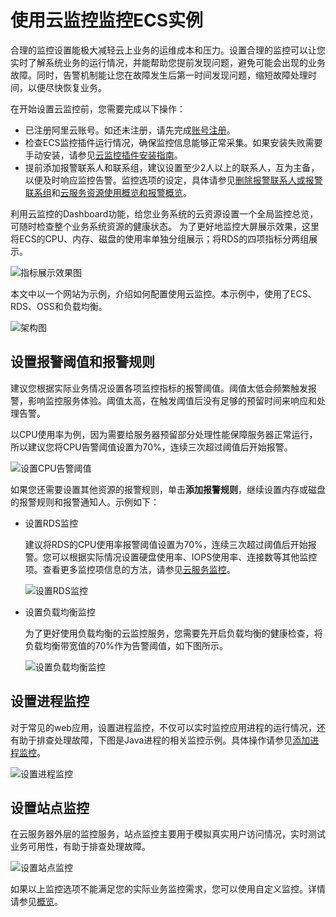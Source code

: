 # 使用云监控监控ECS实例

合理的监控设置能极大减轻云上业务的运维成本和压力。设置合理的监控可以让您实时了解系统业务的运行情况，并能帮助您提前发现问题，避免可能会出现的业务故障。同时，告警机制能让您在故障发生后第一时间发现问题，缩短故障处理时间，以便尽快恢复业务。

在开始设置云监控前，您需要完成以下操作：

-   已注册阿里云账号。如还未注册，请先完成[账号注册](https://account.aliyun.com/register/register.htm?)。
-   检查ECS监控插件运行情况，确保监控信息能够正常采集。如果安装失败需要手动安装，请参见[云监控插件安装指南]()。
-   提前添加报警联系人和联系组，建议设置至少2人以上的联系人，互为主备，以便及时响应监控告警。监控选项的设定，具体请参见[删除报警联系人或报警联系组](/cn.zh-CN/报警服务/报警联系人/删除报警联系人或报警联系组.md)和[云服务资源使用概览和报警概览](/cn.zh-CN/快速入门/云监控概览.md)。

利用云监控的Dashboard功能，给您业务系统的云资源设置一个全局监控总览，可随时检查整个业务系统资源的健康状态。 为了更好地监控大屏展示效果，这里将ECS的CPU、内存、磁盘的使用率单独分组展示；将RDS的四项指标分两组展示。

![指标展示效果图](https://static-aliyun-doc.oss-cn-hangzhou.aliyuncs.com/assets/img/zh-CN/9575688951/p73804.png)

本文中以一个网站为示例，介绍如何配置使用云监控。本示例中，使用了ECS、RDS、OSS和负载均衡。

![架构图](https://static-aliyun-doc.oss-cn-hangzhou.aliyuncs.com/assets/img/zh-CN/8575688951/p12496.png)

## 设置报警阈值和报警规则

建议您根据实际业务情况设置各项监控指标的报警阈值。阈值太低会频繁触发报警，影响监控服务体验。阈值太高，在触发阈值后没有足够的预留时间来响应和处理告警。

以CPU使用率为例，因为需要给服务器预留部分处理性能保障服务器正常运行，所以建议您将CPU告警阈值设置为70%，连续三次超过阈值后开始报警。

![设置CPU告警阈值](https://static-aliyun-doc.oss-cn-hangzhou.aliyuncs.com/assets/img/zh-CN/9575688951/p73788.png)

如果您还需要设置其他资源的报警规则，单击**添加报警规则**，继续设置内存或磁盘的报警规则和报警通知人。示例如下：

-   设置RDS监控

    建议将RDS的CPU使用率报警阈值设置为70%，连续三次超过阈值后开始报警。您可以根据实际情况设置硬盘使用率、IOPS使用率、连接数等其他监控项。查看更多监控项信息的方法，请参见[云服务监控]()。

    ![设置RDS监控](https://static-aliyun-doc.oss-cn-hangzhou.aliyuncs.com/assets/img/zh-CN/9575688951/p73789.png)

-   设置负载均衡监控

    为了更好使用负载均衡的云监控服务，您需要先开启负载均衡的健康检查，将负载均衡带宽值的70%作为告警阈值，如下图所示。

    ![设置负载均衡监控](https://static-aliyun-doc.oss-cn-hangzhou.aliyuncs.com/assets/img/zh-CN/9575688951/p73791.png)


## 设置进程监控

对于常见的web应用，设置进程监控，不仅可以实时监控应用进程的运行情况，还有助于排查处理故障，下图是Java进程的相关监控示例。具体操作请参见[添加进程监控](/cn.zh-CN/主机监控/进程监控.md)。

![设置进程监控](https://static-aliyun-doc.oss-cn-hangzhou.aliyuncs.com/assets/img/zh-CN/9575688951/p12501.png)

## 设置站点监控

在云服务器外层的监控服务，站点监控主要用于模拟真实用户访问情况，实时测试业务可用性，有助于排查处理故障。

![设置站点监控](https://static-aliyun-doc.oss-cn-hangzhou.aliyuncs.com/assets/img/zh-CN/9575688951/p37762.png)

如果以上监控选项不能满足您的实际业务监控需求，您可以使用自定义监控。详情请参见[概览](/cn.zh-CN/自定义监控/概览.md)。

